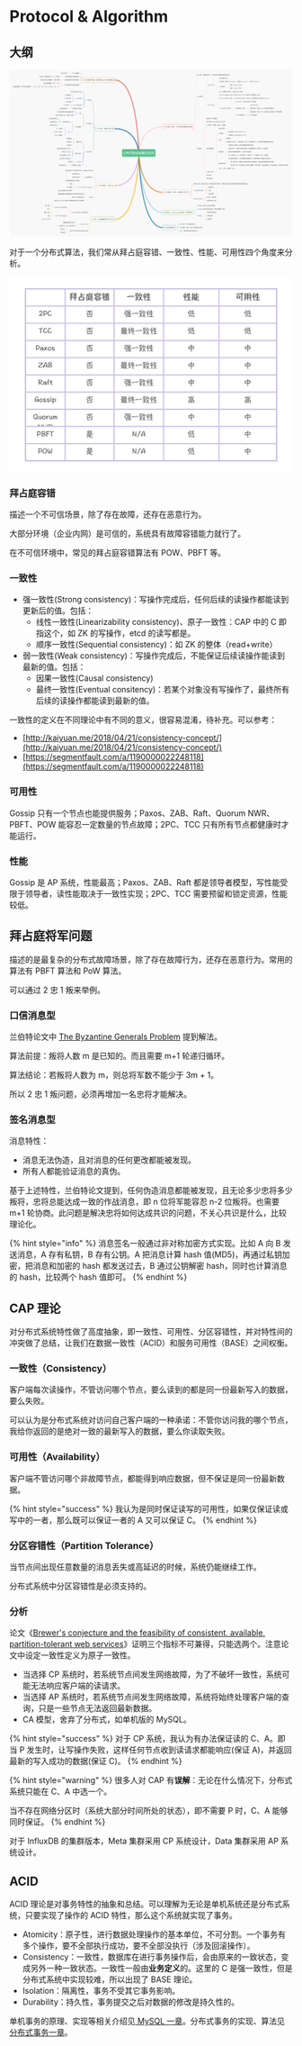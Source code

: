 # Protocol & Algorithm

## 大纲

![](../../.gitbook/assets/image%20%28330%29.png)

对于一个分布式算法，我们常从拜占庭容错、一致性、性能、可用性四个角度来分析。

![](../../.gitbook/assets/image%20%28328%29.png)

### 拜占庭容错

描述一个不可信场景，除了存在故障，还存在恶意行为。

大部分环境（企业内网）是可信的，系统具有故障容错能力就行了。

在不可信环境中，常见的拜占庭容错算法有 POW、PBFT 等。

### 一致性

* 强一致性\(Strong consistency\)：写操作完成后，任何后续的读操作都能读到更新后的值。包括：
  * 线性一致性\(Linearizability consistency\)、原子一致性：CAP 中的 C 即指这个，如 ZK 的写操作，etcd 的读写都是。
  * 顺序一致性\(Sequential consistency\)：如 ZK 的整体（read+write）
* 弱一致性\(Weak consistency\)：写操作完成后，不能保证后续读操作能读到最新的值。包括：
  * 因果一致性\(Causal consistency\)
  * 最终一致性\(Eventual consitency\)：若某个对象没有写操作了，最终所有后续的读操作都能读到最新的值。

一致性的定义在不同理论中有不同的意义，很容易混淆，待补充。可以参考：

* [http://kaiyuan.me/2018/04/21/consistency-concept/](http://kaiyuan.me/2018/04/21/consistency-concept/)
* [https://segmentfault.com/a/1190000022248118](https://segmentfault.com/a/1190000022248118)

### 可用性

Gossip 只有一个节点也能提供服务；Paxos、ZAB、Raft、Quorum NWR、PBFT、POW 能容忍一定数量的节点故障；2PC、TCC 只有所有节点都健康时才能运行。

### 性能

Gossip 是 AP 系统，性能最高；Paxos、ZAB、Raft 都是领导者模型，写性能受限于领导者，读性能取决于一致性实现；2PC、TCC 需要预留和锁定资源，性能较低。

## 拜占庭将军问题

描述的是最复杂的分布式故障场景，除了存在故障行为，还存在恶意行为。常用的算法有 PBFT 算法和 PoW 算法。

可以通过 2 忠 1 叛来举例。

### 口信消息型

兰伯特论文中 [The Byzantine Generals Problem](https://www.microsoft.com/en-us/research/publication/byzantine-generals-problem/) 提到解法。

算法前提：叛将人数 m 是已知的。而且需要 m+1 轮递归循环。

算法结论：若叛将人数为 m，则总将军数不能少于 3m + 1。

所以 2 忠 1 叛问题，必须再增加一名忠将才能解决。

### 签名消息型

消息特性：

* 消息无法伪造，且对消息的任何更改都能被发现。
* 所有人都能验证消息的真伪。

基于上述特性，兰伯特论文提到，任何伪造消息都能被发现，且无论多少忠将多少叛将，忠将总能达成一致的作战消息，即 n 位将军能容忍 n-2 位叛将。也需要 m+1 轮协商。此问题是解决忠将如何达成共识的问题，不关心共识是什么，比较理论化。

{% hint style="info" %}
消息签名一般通过非对称加密方式实现。比如 A 向 B 发送消息，A 存有私钥，B 存有公钥。A 把消息计算 hash 值\(MD5\)，再通过私钥加密，把消息和加密的 hash 都发送过去，B 通过公钥解密 hash，同时也计算消息的 hash，比较两个 hash 值即可。
{% endhint %}

## CAP 理论

对分布式系统特性做了高度抽象，即一致性、可用性、分区容错性，并对特性间的冲突做了总结，让我们在数据一致性（ACID）和服务可用性（BASE）之间权衡。

### 一致性（Consistency）

客户端每次读操作，不管访问哪个节点，要么读到的都是同一份最新写入的数据，要么失败。

可以认为是分布式系统对访问自己客户端的一种承诺：不管你访问我的哪个节点，我给你返回的是绝对一致的最新写入的数据，要么你读取失败。

### 可用性（Availability）

客户端不管访问哪个非故障节点，都能得到响应数据，但不保证是同一份最新数据。

{% hint style="success" %}
我认为是同时保证读写的可用性，如果仅保证读或写中的一者，那么既可以保证一者的 A 又可以保证 C。
{% endhint %}

### 分区容错性（Partition Tolerance）

当节点间出现任意数量的消息丢失或高延迟的时候，系统仍能继续工作。

分布式系统中分区容错性是必须支持的。

### 分析

论文《[Brewer's conjecture and the feasibility of consistent, available, partition-tolerant web services](https://dl.acm.org/doi/10.1145/564585.564601)》证明三个指标不可兼得，只能选两个。注意论文中设定一致性定义为原子一致性。

* 当选择 CP 系统时，若系统节点间发生网络故障，为了不破坏一致性，系统可能无法响应客户端的读请求。
* 当选择 AP 系统时，若系统节点间发生网络故障，系统将始终处理客户端的查询，只是一些节点无法返回最新数据。
* CA 模型，舍弃了分布式，如单机版的 MySQL。

{% hint style="success" %}
对于 CP 系统，我认为有办法保证读的 C、A。即当 P 发生时，让写操作失败，这样任何节点收到读请求都能响应\(保证 A\)，并返回最新的写入成功的数据\(保证 C\)。
{% endhint %}

{% hint style="warning" %}
很多人对 CAP 有**误解**：无论在什么情况下，分布式系统只能在 C、A 中选一个。

当不存在网络分区时（系统大部分时间所处的状态），即不需要 P 时，C、A 能够同时保证。
{% endhint %}

对于 InfluxDB 的集群版本，Meta 集群采用 CP 系统设计，Data 集群采用 AP 系统设计。

## ACID

ACID 理论是对事务特性的抽象和总结。可以理解为无论是单机系统还是分布式系统，只要实现了操作的 ACID 特性，那么这个系统就实现了事务。

* Atomicity：原子性，进行数据处理操作的基本单位，不可分割。一个事务有多个操作，要不全部执行成功，要不全部没执行（涉及回滚操作）。
* Consistency：一致性，数据库在进行事务操作后，会由原来的一致状态，变成另外一种一致状态。一致性一般由**业务定义**的。这里的 C 是强一致性，但是分布式系统中实现较难，所以出现了 BASE 理论。
* Isolation：隔离性，事务不受其它事务影响。
* Durability：持久性，事务提交之后对数据的修改是持久性的。

单机事务的原理、实现等相关介绍见[ MySQL 一章](../../database/mysql/transaction.md)。分布式事务的实现、算法见[分布式事务一章](transcation.md)。

